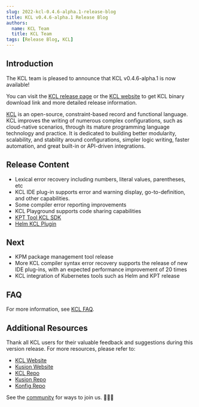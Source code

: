 ```yaml
---
slug: 2022-kcl-0.4.6-alpha.1-release-blog
title: KCL v0.4.6-alpha.1 Release Blog
authors:
  name: KCL Team
  title: KCL Team
tags: [Release Blog, KCL]
---
```


## Introduction

The KCL team is pleased to announce that KCL v0.4.6-alpha.1 is now available!

You can visit the [KCL release page](https://github.com/kcl-lang/kcl/releases/tag/v0.4.6-alpha.1) or the [KCL website](https://kcl-lang.io/) to get KCL binary download link and more detailed release information.

[KCL](https://github.com/kcl-lang/kcl) is an open-source, constraint-based record and functional language. KCL improves the writing of numerous complex configurations, such as cloud-native scenarios, through its mature programming language technology and practice. It is dedicated to building better modularity, scalability, and stability around configurations, simpler logic writing, faster automation, and great built-in or API-driven integrations.

## Release Content

- Lexical error recovery including numbers, literal values, parentheses, etc
- KCL IDE plug-in supports error and warning display, go-to-definition, and other capabilities.
- Some compiler error reporting improvements
- KCL Playground supports code sharing capabilities
- [KPT Tool KCL SDK](https://github.com/kcl-lang/kcl/issues/434)
- [Helm KCL Plugin](https://github.com/kcl-lang/kcl/issues/426)

## Next​

- KPM package management tool release
- More KCL compiler syntax error recovery supports the release of new IDE plug-ins, with an expected performance improvement of 20 times
- KCL integration of Kubernetes tools such as Helm and KPT release

## FAQ

For more information, see [KCL FAQ](https://kcl-lang.io/docs/user_docs/support/).

## Additional Resources

Thank all KCL users for their valuable feedback and suggestions during this version release. For more resources, please refer to:

- [KCL Website](https://kcl-lang.io/)
- [Kusion Website](https://kusionstack.io/)
- [KCL Repo](https://github.com/kcl-lang/kcl)
- [Kusion Repo](https://github.com/KusionStack/kusion)
- [Konfig Repo](https://github.com/KusionStack/konfig)

See the [community](https://github.com/kcl-lang/community) for ways to join us. 👏👏👏
